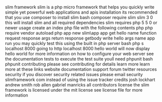 slim framework slim is a php micro framework that helps you quickly write simple yet powerful web applications and apis installation its recommended that you use composer to install slim bash composer require slim slim 3 0 this will install slim and all required dependencies slim requires php 5 5 0 or newer usage create an index php file with the following contents php php require vendor autoload php app new slim\app app get hello name function request response args return response getbody write hello args name app run you may quickly test this using the built in php server bash php s localhost 8000 going to http localhost 8000 hello world will now display hello world for more information on how to configure your web server see the documentation tests to execute the test suite youll need phpunit bash phpunit contributing please see contributing for details learn more learn more at these links website documentation support forum twitter resources security if you discover security related issues please email security slimframework com instead of using the issue tracker credits josh lockhart andrew smith rob allen gabriel manricks all contributors license the slim framework is licensed under the mit license see license file for more information